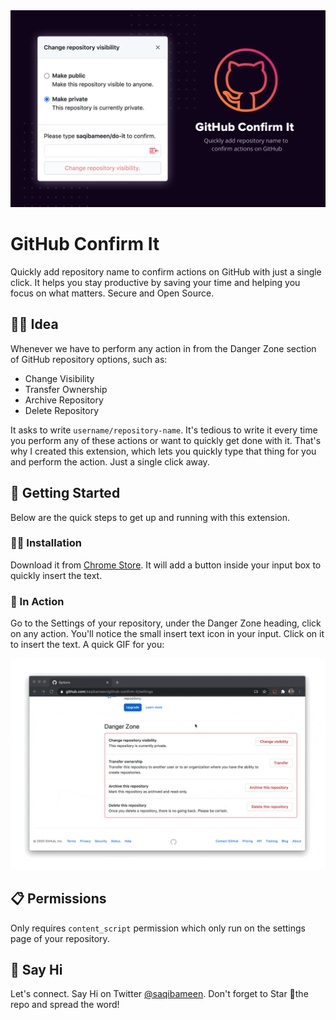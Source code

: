 <div align="center">
  <img src="repo-assets/cover.png" alt="cover">
  <br/>
</div>

# GitHub Confirm It

Quickly add repository name to confirm actions on GitHub with just a single click. It helps you stay productive by saving your time and helping you focus on what matters. Secure and Open Source.

## 🧞‍♂️ Idea

Whenever we have to perform any action in from the Danger Zone section of GitHub repository options, such as:

- Change Visibility
- Transfer Ownership
- Archive Repository
- Delete Repository

It asks to write `username/repository-name`. It's tedious to write it every time you perform any of these actions or want to quickly get done with it. That's why I created this extension, which lets you quickly type that thing for you and perform the action. Just a single click away.

## 🔆 Getting Started

Below are the quick steps to get up and running with this extension.

### 👨‍💻 Installation

Download it from [Chrome Store](https://saqib.dev/gci-chrome). It will add a button inside your input box to quickly insert the text.

### 🎯 In Action

Go to the Settings of your repository, under the Danger Zone heading, click on any action. You'll notice the small insert text icon in your input. Click on it to insert the text. A quick GIF for you:

[![Insert text using GitHub Confirm It](/repo-assets/in-action.gif)](https://saqib.dev/gci-chrome)

## 📋 Permissions

Only requires `content_script` permission which only run on the settings page of your repository.

## 👋 Say Hi

Let's connect. Say Hi on Twitter [@saqibameen](https://twitter.com/saqibameen). Don't forget to Star 🌟the repo and spread the word!
